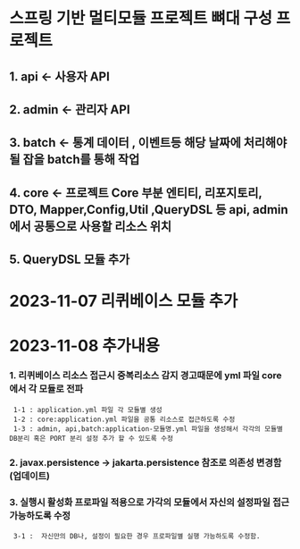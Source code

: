 # 스프링 기반 멀티모듈 프로젝트 뼈대 구성 프로젝트
  ## 1. api <- 사용자 API 
  ## 2. admin <- 관리자  API
  ## 3. batch <- 통계 데이터 , 이벤트등 해당 날짜에 처리해야될 잡을 batch를 통해 작업
  ## 4. core <- 프로젝트 Core 부분  엔티티, 리포지토리, DTO, Mapper,Config,Util ,QueryDSL 등 api, admin에서 공통으로 사용할 리소스 위치
  ## 5. QueryDSL 모듈 추가
  
# 2023-11-07 리퀴베이스 모듈 추가

# 2023-11-08 추가내용
  ### 1. 리퀴베이스 리소스 접근시 중복리소스 감지 경고때문에 yml 파일 core 에서 각 모듈로 전파
     1-1 : application.yml 파일 각 모듈별 생성
     1-2 : core:application.yml 파일을 공통 리소스로 접근하도록 수정
     1-3 : admin, api,batch:application-모듈명.yml 파일을 생성해서 각각의 모듈별 DB분리 혹은 PORT 분리 설정 추가 할 수 있도록 수정

  ### 2. javax.persistence -> jakarta.persistence 참조로 의존성 변경함 (업데이트)
  
  ### 3.  실행시 활성화 프로파일 적용으로 가각의 모듈에서 자신의 설정파일 접근 가능하도록 수정
     3-1 :  자신만의 DB나, 설정이 필요한 경우 프로파일별 실행 가능하도록 수정함.

    
